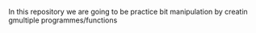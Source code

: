In this repository we are going to be practice bit manipulation by creatin gmultiple programmes/functions
